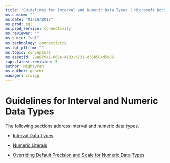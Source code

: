 ```yaml
---
title: "Guidelines for Interval and Numeric Data Types | Microsoft Docs"
ms.custom: ""
ms.date: "01/19/2017"
ms.prod: sql
ms.prod_service: connectivity
ms.reviewer: ""
ms.suite: "sql"
ms.technology: connectivity
ms.tgt_pltfrm: ""
ms.topic: conceptual
ms.assetid: 28a879a1-666e-4183-b731-d36b584d5d86
caps.latest.revision: 5
author: MightyPen
ms.author: genemi
manager: craigg
---
```

# Guidelines for Interval and Numeric Data Types
The following sections address interval and numeric data types.  
  
-   [Interval Data Types](../../../odbc/reference/appendixes/interval-data-types.md)  
  
-   [Numeric Literals](../../../odbc/reference/appendixes/numeric-literals.md)  
  
-   [Overriding Default Precision and Scale for Numeric Data Types](../../../odbc/reference/appendixes/overriding-default-precision-and-scale-for-numeric-data-types.md)

